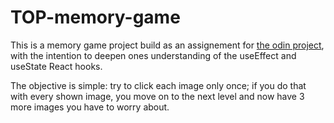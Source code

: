 # TOP-memory-game
This is a memory game project build as an assignement for [the odin project](https://www.theodinproject.com/lessons/node-path-react-new-memory-card), with the intention to deepen
ones understanding of the useEffect and useState React hooks. 

The objective is simple: try to click each image only once; if you do that with every shown image, you move on to the next level and now have 3 more images you have to worry about.
